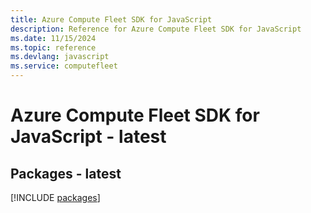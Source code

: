 ```yaml
---
title: Azure Compute Fleet SDK for JavaScript
description: Reference for Azure Compute Fleet SDK for JavaScript
ms.date: 11/15/2024
ms.topic: reference
ms.devlang: javascript
ms.service: computefleet
---
```

# Azure Compute Fleet SDK for JavaScript - latest
## Packages - latest
[!INCLUDE [packages](compute-fleet-index.md)]